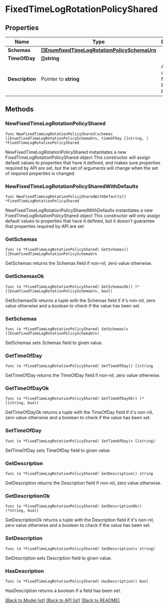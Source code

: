 # FixedTimeLogRotationPolicyShared

## Properties

Name | Type | Description | Notes
------------ | ------------- | ------------- | -------------
**Schemas** | [**[]EnumfixedTimeLogRotationPolicySchemaUrn**](EnumfixedTimeLogRotationPolicySchemaUrn.md) |  | 
**TimeOfDay** | **[]string** |  | 
**Description** | Pointer to **string** | A description for this Log Rotation Policy | [optional] 

## Methods

### NewFixedTimeLogRotationPolicyShared

`func NewFixedTimeLogRotationPolicyShared(schemas []EnumfixedTimeLogRotationPolicySchemaUrn, timeOfDay []string, ) *FixedTimeLogRotationPolicyShared`

NewFixedTimeLogRotationPolicyShared instantiates a new FixedTimeLogRotationPolicyShared object
This constructor will assign default values to properties that have it defined,
and makes sure properties required by API are set, but the set of arguments
will change when the set of required properties is changed

### NewFixedTimeLogRotationPolicySharedWithDefaults

`func NewFixedTimeLogRotationPolicySharedWithDefaults() *FixedTimeLogRotationPolicyShared`

NewFixedTimeLogRotationPolicySharedWithDefaults instantiates a new FixedTimeLogRotationPolicyShared object
This constructor will only assign default values to properties that have it defined,
but it doesn't guarantee that properties required by API are set

### GetSchemas

`func (o *FixedTimeLogRotationPolicyShared) GetSchemas() []EnumfixedTimeLogRotationPolicySchemaUrn`

GetSchemas returns the Schemas field if non-nil, zero value otherwise.

### GetSchemasOk

`func (o *FixedTimeLogRotationPolicyShared) GetSchemasOk() (*[]EnumfixedTimeLogRotationPolicySchemaUrn, bool)`

GetSchemasOk returns a tuple with the Schemas field if it's non-nil, zero value otherwise
and a boolean to check if the value has been set.

### SetSchemas

`func (o *FixedTimeLogRotationPolicyShared) SetSchemas(v []EnumfixedTimeLogRotationPolicySchemaUrn)`

SetSchemas sets Schemas field to given value.


### GetTimeOfDay

`func (o *FixedTimeLogRotationPolicyShared) GetTimeOfDay() []string`

GetTimeOfDay returns the TimeOfDay field if non-nil, zero value otherwise.

### GetTimeOfDayOk

`func (o *FixedTimeLogRotationPolicyShared) GetTimeOfDayOk() (*[]string, bool)`

GetTimeOfDayOk returns a tuple with the TimeOfDay field if it's non-nil, zero value otherwise
and a boolean to check if the value has been set.

### SetTimeOfDay

`func (o *FixedTimeLogRotationPolicyShared) SetTimeOfDay(v []string)`

SetTimeOfDay sets TimeOfDay field to given value.


### GetDescription

`func (o *FixedTimeLogRotationPolicyShared) GetDescription() string`

GetDescription returns the Description field if non-nil, zero value otherwise.

### GetDescriptionOk

`func (o *FixedTimeLogRotationPolicyShared) GetDescriptionOk() (*string, bool)`

GetDescriptionOk returns a tuple with the Description field if it's non-nil, zero value otherwise
and a boolean to check if the value has been set.

### SetDescription

`func (o *FixedTimeLogRotationPolicyShared) SetDescription(v string)`

SetDescription sets Description field to given value.

### HasDescription

`func (o *FixedTimeLogRotationPolicyShared) HasDescription() bool`

HasDescription returns a boolean if a field has been set.


[[Back to Model list]](../README.md#documentation-for-models) [[Back to API list]](../README.md#documentation-for-api-endpoints) [[Back to README]](../README.md)


